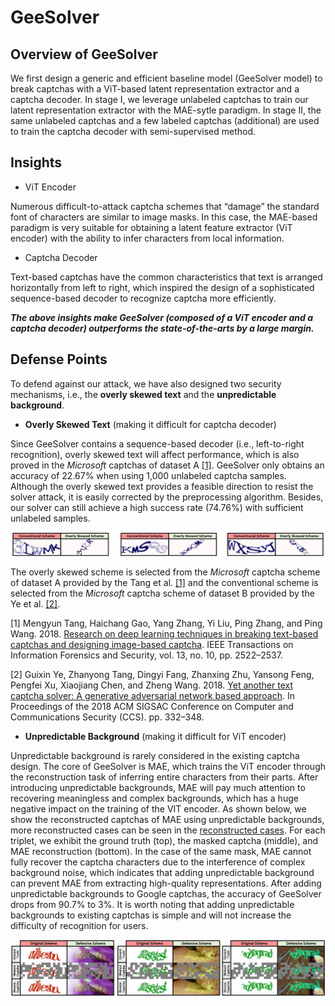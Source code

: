 # GeeSolver

## Overview of GeeSolver

We first design a generic and efficient baseline model (GeeSolver model) to break captchas with a ViT-based latent representation extractor and a captcha decoder. In stage I, we leverage unlabeled captchas to train our latent representation extractor with the MAE-sytle paradigm. In stage II, the same unlabeled captchas and a few labeled captchas (additional) are used to train the captcha decoder with semi-supervised method.

## Insights

- ViT Encoder

Numerous difficult-to-attack captcha schemes that “damage” the standard font of characters are similar to image masks. In this case, the MAE-based paradigm is very suitable for obtaining a latent feature extractor (ViT encoder) with the ability to infer characters from local information. 

- Captcha Decoder

Text-based captchas have the common characteristics that text is arranged horizontally from left to right, which inspired the design of a sophisticated sequence-based decoder to recognize captcha more efficiently. 

***The above insights make GeeSolver (composed of a ViT encoder and a captcha decoder) outperforms the state-of-the-arts by a large margin.***

## Defense Points

To defend against our attack, we have also designed two security mechanisms, i.e., the **overly skewed text** and the **unpredictable background**.

- **Overly Skewed Text** (making it difficult for captcha decoder) 

Since GeeSolver contains a sequence-based decoder (i.e., left-to-right recognition), overly skewed text will affect performance, which is also proved in the *Microsoft* captchas of dataset A [[1]](https://ieeexplore.ieee.org/document/8327894). GeeSolver only obtains an accuracy of 22.67% when using 1,000 unlabeled captcha samples. Although the overly skewed text provides a feasible direction to resist the solver attack, it is easily corrected by the preprocessing algorithm. Besides, our solver can still achieve a high success rate (74.76%) with sufficient unlabeled samples.

<div align=center> <img src="https://github.com/Anonymous-GeeSolver/GeeSolver/blob/main/DefensePoints/skewed_captcha.jpg" width="950px"></div>

The overly skewed scheme is selected from the *Microsoft* captcha scheme of dataset A provided by the Tang et al. [[1]](https://ieeexplore.ieee.org/document/8327894) and the conventional scheme is selected from the *Microsoft* captcha scheme of dataset B provided by the Ye et al. [[2]](https://dl.acm.org/doi/10.1145/3243734.3243754).

[1] Mengyun Tang, Haichang Gao, Yang Zhang, Yi Liu, Ping Zhang, and Ping Wang. 2018. [Research on deep learning techniques in breaking text-based captchas and
designing image-based captcha](https://ieeexplore.ieee.org/document/8327894). IEEE Transactions on Information Forensics and Security, vol. 13, no. 10, pp. 2522–2537.

[2] Guixin Ye, Zhanyong Tang, Dingyi Fang, Zhanxing Zhu, Yansong Feng, Pengfei Xu, Xiaojiang Chen, and Zheng Wang. 2018. [Yet another text captcha solver: A
generative adversarial network based approach](https://dl.acm.org/doi/10.1145/3243734.3243754). In Proceedings of the 2018 ACM SIGSAC Conference on Computer and Communications Security (CCS). pp. 332–348.

- **Unpredictable Background**  (making it difficult for ViT encoder)

Unpredictable background is rarely considered in the existing captcha design. The core of GeeSolver is MAE, which trains the ViT encoder through the reconstruction task of inferring entire characters from their parts. 
After introducing unpredictable backgrounds, MAE will pay much attention to recovering meaningless and complex backgrounds, which has a huge negative impact on the training of the VIT encoder. 
As shown below, we show the reconstructed captchas of MAE using unpredictable backgrounds, more reconstructed cases can be seen in the [reconstructed cases](https://github.com/Anonymous-GeeSolver/GeeSolver/edit/main/DefensePoints). For each triplet, we exhibit the ground truth (top), the masked captcha (middle), and MAE reconstruction (bottom). 
In the case of the same mask, MAE cannot fully recover the captcha characters due to the interference of complex background noise, which indicates that adding unpredictable background can prevent MAE from extracting high-quality representations.
After adding unpredictable backgrounds to Google captchas, the accuracy of GeeSolver drops from 90.7% to 3%. It is worth noting that adding unpredictable backgrounds to existing captchas is simple and will not increase the difficulty of recognition for users.

<div align=center><img src="https://github.com/Anonymous-GeeSolver/GeeSolver/blob/main/DefensePoints/new_captcha_part.jpg" width="950px">



